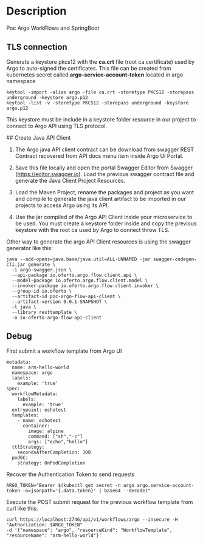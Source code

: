 # Description
Poc Argo WorkFlows and SpringBoot

## TLS connection

Generate a keystore pkcs12 with the **ca.crt** file (root ca certificate) used by Argo to auto-signed the certificates. This file can be created from kubernetes secret called **argo-service-account-token** located in argo namespace

```
keytool -import -alias argo -file ca.crt -storetype PKCS12 -storepass underground -keystore argo.p12
keytool -list -v -storetype PKCS12 -storepass underground -keystore argo.p12
```

This keystore must be include in a keystore folder resource in our project to connect to Argo API using TLS protocol.

## Create Java API Client

1. The Argo java API client contract can be download from swagger REST Contract recovered from API docs menu item inside Argo UI Portal. 

2. Save this file locally and open the portal Swagger Editor from Swagger (https://editor.swagger.io). Load the previous swagger contract file and generate the Java Client Project Resources.

3. Load the Maven Project, rename the packages and project as you want and compile to generate the java client artifact to be imported in our projects to access Argo using its API.

4. Use the jar compiled of the Argo API Client inside your microservice to be used. You must create a keystore folder inside and copy the previous keystore with the root ca used by Argo to connect throw TLS.

Other way to generate the argo API Client resources is using the swagger generator like this:

```
java --add-opens=java.base/java.util=ALL-UNNAMED -jar swagger-codegen-cli.jar generate \
  -i argo-swagger.json \
  --api-package io.oferto.argo.flow.client.api \
  --model-package io.oferto.argo.flow.client.model \
  --invoker-package io.oferto.argo.flow.client.invoker \
  --group-id io.oferto \
  --artifact-id poc-argo-flow-api-client \
  --artifact-version 0.0.1-SNAPSHOT \
  -l java \
  --library resttemplate \
  -o io-oferto-argo-flow-api-client
```
  
## Debug

First submit a workflow template from Argo UI

```
metadata:
  name: arm-hello-world
  namespace: argo
  labels:
    example: 'true'
spec:
  workflowMetadata:
    labels:
      example: 'true'
  entrypoint: echotest
  templates:
    - name: echotest
      container:
        image: alpine
        command: ["sh","-c"]
        args: ["echo","hello"]
  ttlStrategy:
    secondsAfterCompletion: 300
  podGC:
    strategy: OnPodCompletion
```

Recover the Authentication Token to send requests

```
ARGO_TOKEN="Bearer $(kubectl get secret -n argo argo.service-account-token -o=jsonpath='{.data.token}' | base64 --decode)"
```

Execute the POST submit request for the previous workflow template from curl like this:

```
curl https://localhost:2746/api/v1/workflows/argo --insecure -H "Authorization: $ARGO_TOKEN"
-d '{"namespace": "argo", "resourceKind": "WorkflowTemplate", "resourceName": "arm-hello-world"}'
```
